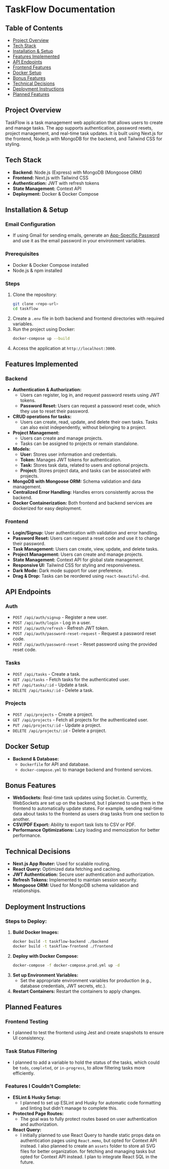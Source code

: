 # TaskFlow Documentation

## Table of Contents

- [Project Overview](#project-overview)
- [Tech Stack](#tech-stack)
- [Installation & Setup](#installation--setup)
- [Features Implemented](#features-implemented)
- [API Endpoints](#api-endpoints)
- [Frontend Features](#frontend-features)
- [Docker Setup](#docker-setup)
- [Bonus Features](#bonus-features)
- [Technical Decisions](#technical-decisions)
- [Deployment Instructions](#deployment-instructions)
- [Planned Features](#planned-features)

## Project Overview

TaskFlow is a task management web application that allows users to create and manage tasks. The app supports authentication, password resets, project management, and real-time task updates. It is built using Next.js for the frontend, Node.js with MongoDB for the backend, and Tailwind CSS for styling.

## Tech Stack

- **Backend:** Node.js (Express) with MongoDB (Mongoose ORM)
- **Frontend:** Next.js with Tailwind CSS
- **Authentication:** JWT with refresh tokens
- **State Management:** Context API
- **Deployment:** Docker & Docker Compose

## Installation & Setup

### Email Configuration

- If using Gmail for sending emails, generate an [App-Specific Password](https://support.google.com/accounts/answer/185833) and use it as the email password in your environment variables.

### Prerequisites

- Docker & Docker Compose installed
- Node.js & npm installed

### Steps

1. Clone the repository:
   ```bash
   git clone <repo-url>
   cd taskflow
   ```
2. Create a `.env` file in both backend and frontend directories with required variables.
3. Run the project using Docker:
   ```bash
   docker-compose up --build
   ```
4. Access the application at `http://localhost:3000`.

## Features Implemented

### Backend

- **Authentication & Authorization:**
  - Users can register, log in, and request password resets using JWT tokens.
  - **Password Reset:** Users can request a password reset code, which they use to reset their password.
- **CRUD operations for tasks:**
  - Users can create, read, update, and delete their own tasks. Tasks can also exist independently, without belonging to a project.
- **Project Management:**
  - Users can create and manage projects.
  - Tasks can be assigned to projects or remain standalone.
- **Models:**
  - **User:** Stores user information and credentials.
  - **Token:** Manages JWT tokens for authentication.
  - **Task:** Stores task data, related to users and optional projects.
  - **Project:** Stores project data, and tasks can be associated with projects.
- **MongoDB with Mongoose ORM:** Schema validation and data management.
- **Centralized Error Handling:** Handles errors consistently across the backend.
- **Docker Containerization:** Both frontend and backend services are dockerized for easy deployment.

### Frontend

- **Login/Signup:** User authentication with validation and error handling.
- **Password Reset:** Users can request a reset code and use it to change their password.
- **Task Management:** Users can create, view, update, and delete tasks.
- **Project Management:** Users can create and manage projects.
- **State Management:** Context API for global state management.
- **Responsive UI:** Tailwind CSS for styling and responsiveness.
- **Dark Mode:** Dark mode support for user preference.
- **Drag & Drop:** Tasks can be reordered using `react-beautiful-dnd`.

## API Endpoints

### Auth

- `POST /api/auth/signup` - Register a new user.
- `POST /api/auth/login` - Log in a user.
- `POST /api/auth/refresh` - Refresh JWT token.
- `POST /api/auth/password-reset-request` - Request a password reset code.
- `POST /api/auth/password-reset` - Reset password using the provided reset code.

### Tasks

- `POST /api/tasks` - Create a task.
- `GET /api/tasks` - Fetch tasks for the authenticated user.
- `PUT /api/tasks/:id` - Update a task.
- `DELETE /api/tasks/:id` - Delete a task.

### Projects

- `POST /api/projects` - Create a project.
- `GET /api/projects` - Fetch all projects for the authenticated user.
- `PUT /api/projects/:id` - Update a project.
- `DELETE /api/projects/:id` - Delete a project.

## Docker Setup

- **Backend & Database:**
  - `Dockerfile` for API and database.
  - `docker-compose.yml` to manage backend and frontend services.

## Bonus Features

- **WebSockets:** Real-time task updates using Socket.io. Currently, WebSockets are set up on the backend, but I planned to use them in the frontend to automatically update states. For example, sending real-time data about tasks to the frontend as users drag tasks from one section to another.
- **CSV/PDF Export:** Ability to export task lists to CSV or PDF.
- **Performance Optimizations:** Lazy loading and memoization for better performance.

## Technical Decisions

- **Next.js App Router:** Used for scalable routing.
- **React Query:** Optimized data fetching and caching.
- **JWT Authentication:** Secure user authentication and authorization.
- **Refresh Tokens:** Implemented to maintain session security.
- **Mongoose ORM:** Used for MongoDB schema validation and relationships.

## Deployment Instructions

### Steps to Deploy:

1. **Build Docker Images:**
   ```bash
   docker build -t taskflow-backend ./backend
   docker build -t taskflow-frontend ./frontend
   ```
2. **Deploy with Docker Compose:**
   ```bash
   docker-compose -f docker-compose.prod.yml up -d
   ```
3. **Set up Environment Variables:**
   - Set the appropriate environment variables for production (e.g., database credentials, JWT secrets, etc.).
4. **Restart Containers:** Restart the containers to apply changes.

## Planned Features

### Frontend Testing

- I planned to test the frontend using Jest and create snapshots to ensure UI consistency.

### Task Status Filtering

- I planned to add a variable to hold the status of the tasks, which could be `todo`, `completed`, or `in-progress`, to allow filtering tasks more efficiently.

### Features I Couldn't Complete:

- **ESLint & Husky Setup:**
  - I planned to set up ESLint and Husky for automatic code formatting and linting but didn't manage to complete this.
- **Protected Page Routes:**
  - The goal was to fully protect routes based on user authentication and authorization.
- **React Query:**
  - I initially planned to use React Query to handle static props data on authentication pages using `React.memo`, but opted for Context API instead. I also planned to create an `assets` folder to store all SVG files for better organization. for fetching and managing tasks but opted for Context API instead. I plan to integrate React SQL in the future.
